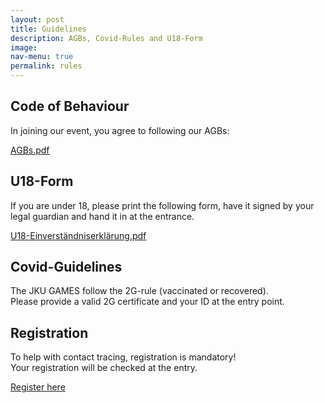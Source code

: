```yaml
---
layout: post
title: Guidelines
description: AGBs, Covid-Rules and U18-Form
image: 
nav-menu: true
permalink: rules
---
```

## Code of Behaviour
In joining our event, you agree to following our AGBs:

[AGBs.pdf](https://games.oeh.jku.at//AGBs_JKU_Games_SoSe22.pdf)

## U18-Form
If you are under 18, please print the following form, have it signed by your legal guardian and hand it in at the entrance. 

[U18-Einverständniserklärung.pdf](https://games.oeh.jku.at/U18-Einverständniserklärung.pdf)

## Covid-Guidelines
The JKU GAMES follow the 2G-rule (vaccinated or recovered).<br>
Please provide a valid 2G certificate and your ID at the entry point.

## Registration
To help with contact tracing, registration is mandatory! <br>
Your registration will be checked at the entry.

<a href="https://forms.gle/yqQJ5RTazCu2jSiC6" target="_blank" rel="noopener noreferrer" class="button special fit">Register here</a>
